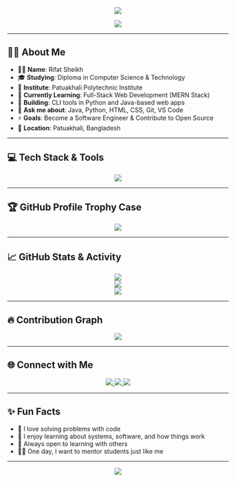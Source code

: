 <!-- Typing SVG Header -->
<p align="center">
  <img src="https://readme-typing-svg.demolab.com?font=Fira+Code&weight=600&size=24&pause=1000&color=00FFD5&center=true&vCenter=true&width=500&lines=Hi+%F0%9F%91%8B%2C+I'm+Rifat+Sheikh;CSE+Diploma+Student+%7C+Programmer;Java+%7C+Python+%7C+HTML+%7C+CSS;Welcome+to+my+Digital+Profile+on+GitHub!" />
</p>

<!-- Banner -->
<p align="center">
  <img src="https://capsule-render.vercel.app/api?type=waving&color=gradient&height=200&section=header&text=Rifat%20Sheikh&fontSize=40&fontAlignY=35&desc=Aspiring%20Full-Stack%20Developer%20%F0%9F%92%BB&descAlignY=55" />
</p>

---

## 🧑‍💻 About Me

- 👨‍🎓 **Name**: Rifat Sheikh  
- 🎓 **Studying**: Diploma in Computer Science & Technology  
- 🏫 **Institute**: Patuakhali Polytechnic Institute  
- 🌱 **Currently Learning**: Full-Stack Web Development (MERN Stack)  
- 🔭 **Building**: CLI tools in Python and Java-based web apps  
- 💬 **Ask me about**: Java, Python, HTML, CSS, Git, VS Code  
- ⚡ **Goals**: Become a Software Engineer & Contribute to Open Source  
- 📍 **Location**: Patuakhali, Bangladesh

---

## 💻 Tech Stack & Tools

<p align="center">
  <img src="https://skillicons.dev/icons?i=java,python,html,css,js,react,nodejs,git,github,vscode,linux,windows" />
</p>

---

## 🏆 GitHub Profile Trophy Case

<p align="center">
  <img src="https://github-profile-trophy.vercel.app/?username=CodeWithRifat001&theme=onestar&margin-w=15&margin-h=15&no-bg=true" />
</p>

---

## 📈 GitHub Stats & Activity

<p align="center">
  <img src="https://github-readme-stats.vercel.app/api?username=CodeWithRifat001&show_icons=true&theme=tokyonight&hide_border=true&border_radius=10" />
  <br>
  <img src="https://streak-stats.demolab.com?user=CodeWithRifat001&theme=tokyonight&hide_border=true&border_radius=10" />
  <br>
  <img src="https://github-readme-stats.vercel.app/api/top-langs/?username=CodeWithRifat001&layout=compact&theme=tokyonight&hide_border=true&border_radius=10" />
</p>

---

## 🔥 Contribution Graph

<p align="center">
  <img src="https://github-readme-activity-graph.vercel.app/graph?username=CodeWithRifat001&theme=github-compact&area=true&hide_border=true" />
</p>

---

## 🌐 Connect with Me

<p align="center">
  <a href="https://www.facebook.com/your_facebook_username" target="_blank">
    <img src="https://img.shields.io/badge/Facebook-1877F2?style=for-the-badge&logo=facebook&logoColor=white" />
  </a>
  <a href="https://www.instagram.com/your_instagram_username" target="_blank">
    <img src="https://img.shields.io/badge/Instagram-E4405F?style=for-the-badge&logo=instagram&logoColor=white" />
  </a>
  <a href="https://github.com/CodeWithRifat001" target="_blank">
    <img src="https://img.shields.io/badge/GitHub-100000?style=for-the-badge&logo=github&logoColor=white" />
  </a>
  <!-- Add LinkedIn if available -->
</p>

---

## ✨ Fun Facts

- 🧠 I love solving problems with code  
- 🔧 I enjoy learning about systems, software, and how things work  
- 🤝 Always open to learning with others  
- 🧑‍🎓 One day, I want to mentor students just like me  

---

<p align="center">
  <img src="https://capsule-render.vercel.app/api?type=waving&color=0:00ffcc,100:000000&height=100&section=footer" />
</p>
